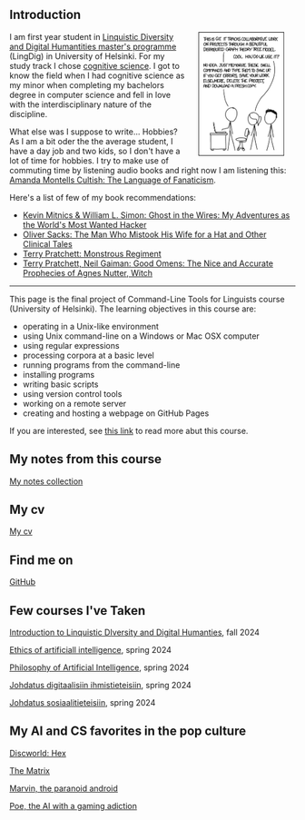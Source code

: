 
## Introduction

<img src="images/git_2x.png" alt="XKCD comic about Git" hspace="20" width="30%" align="right"/> I am first year student in [Linquistic Diversity and Digital Humantities master's programme](https://www.helsinki.fi/en/degree-programmes/linguistic-diversity-and-digital-humanities-masters-programme/studying) (LingDig) in University of Helsinki. For my study track I chose [cognitive science](https://www.helsinki.fi/en/faculty-arts/research/disciplines/digital-humanities/cognitive-science). I got to know the field when I had cognitive science as my minor when completing my bachelors degree in computer science and fell in love with the interdisciplinary nature of the discipline.

What else was I suppose to write... Hobbies? As I am a bit oder the the average student, I have a day job and two kids, so I don't have a lot of time for hobbies. I try to make use of commuting time by listening audio books and right now I am listening this: [Amanda Montells Cultish: The Language of Fanaticism](https://www.goodreads.com/book/show/55338982-cultish). 

Here's a list of few of my book recommendations: 
* [Kevin Mitnics & William L. Simon: Ghost in the Wires: My Adventures as the World's Most Wanted Hacker](https://www.goodreads.com/book/show/10256723-ghost-in-the-wires?ref=nav_sb_ss_1_18)
* [Oliver Sacks: The Man Who Mistook His Wife for a Hat and Other Clinical Tales](https://www.goodreads.com/book/show/63697.The_Man_Who_Mistook_His_Wife_for_a_Hat_and_Other_Clinical_Tales?ref=nav_sb_ss_1_24)
* [Terry Pratchett: Monstrous Regiment](https://www.goodreads.com/book/show/34511.Monstrous_Regiment?ac=1&from_search=true&qid=bXKHwntRTR&rank=1)
* [Terry Pratchett, Neil Gaiman: Good Omens: The Nice and Accurate Prophecies of Agnes Nutter, Witch](https://www.goodreads.com/book/show/12067.Good_Omens?from_search=true&from_srp=true&qid=E3jibDoW7X&rank=2)

---

This page is the final project of Command-Line Tools for Linguists course (University of Helsinki). The learning objectives in this course are:
* operating in a Unix-like environment
* using Unix command-line on a Windows or Mac OSX computer
* using regular expressions
* processing corpora at a basic level
* running programs from the command-line
* installing programs
* writing basic scripts
* using version control tools
* working on a remote server
* creating and hosting a webpage on GitHub Pages

If you are interested, see [this link](https://studies.helsinki.fi/courses/course-unit/otm-92ee484e-456b-409f-a397-d9d2b6e40a2f/KIK-LG221) to read more abut this course.


## My notes from this course

[My notes collection](https://katja-cmd.github.io/cmdline_course.html)


## My cv
[My cv](https://katja-cmd.github.io/cv.html)


## Find me on

[GitHub](https://github.com/katja-cmd)


## Few courses I've Taken

[Introduction to Linquistic DIversity and Digital Humanties](https://studies.helsinki.fi/kurssit/toteutus/hy-opt-cur-2425-9df97501-21e6-4b8d-9de4-e91303f2ff71/LDA-301), fall 2024

[Ethics of artificiall intelligence](https://studies.helsinki.fi/kurssit/toteutus/hy-opt-cur-2324-e5f774f1-ddd7-4890-be4f-d9501d462795/LDA-C505), spring 2024

[Philosophy of Artificial Intelligence](https://studies.helsinki.fi/kurssit/toteutus/hy-opt-cur-2324-9fbc2bee-b638-41ea-ac53-35dc54b1515a/LDA-C307), spring 2024

[Johdatus digitaalisiin ihmistieteisiin](https://studies.helsinki.fi/kurssit/toteutus/hy-opt-cur-2324-3cd28bb6-ab6b-45d1-859e-d4c4b55535d3/KIK-417/Johdatus_digitaalisiin_ihmistieteisiin_KIK_417_HISK_234_KUKA_501_TTK_MU221_TTK_MU251_Et%C3%A4opetus), spring 2024

[Johdatus sosiaalitieteisiin](https://studies.helsinki.fi/kurssit/toteutus/otm-3efa51b5-cc9b-4be6-ab84-972b525252d9/SOSK-101), spring 2024


## My AI and CS favorites in the pop culture

[Discworld: Hex](https://discworld.fandom.com/wiki/Hex) 

[The Matrix](https://www.imdb.com/title/tt0133093/)

[Marvin, the paranoid android](https://en.wikipedia.org/wiki/Marvin_the_Paranoid_Android)

[Poe, the AI with a gaming adiction](https://altered-carbon.fandom.com/wiki/Poe)

